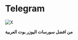 # Telegram
![X](https://graph.org/file/7b2ab89a3900d099cba3e.jpg)

**من افضل سورسات اليوزر بوت العربية**



